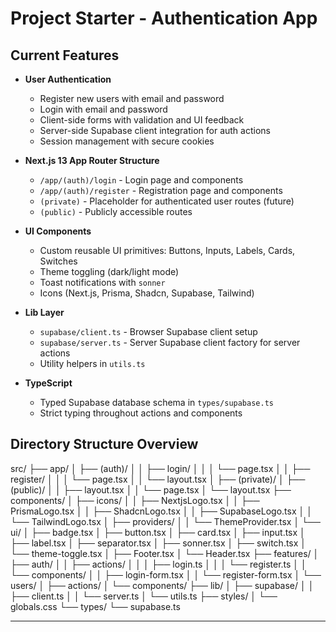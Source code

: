 # Project Starter - Authentication App

## Current Features

- **User Authentication**

  - Register new users with email and password
  - Login with email and password
  - Client-side forms with validation and UI feedback
  - Server-side Supabase client integration for auth actions
  - Session management with secure cookies

- **Next.js 13 App Router Structure**

  - `/app/(auth)/login` - Login page and components
  - `/app/(auth)/register` - Registration page and components
  - `(private)` - Placeholder for authenticated user routes (future)
  - `(public)` - Publicly accessible routes

- **UI Components**

  - Custom reusable UI primitives: Buttons, Inputs, Labels, Cards, Switches
  - Theme toggling (dark/light mode)
  - Toast notifications with `sonner`
  - Icons (Next.js, Prisma, Shadcn, Supabase, Tailwind)

- **Lib Layer**

  - `supabase/client.ts` - Browser Supabase client setup
  - `supabase/server.ts` - Server Supabase client factory for server actions
  - Utility helpers in `utils.ts`

- **TypeScript**
  - Typed Supabase database schema in `types/supabase.ts`
  - Strict typing throughout actions and components

## Directory Structure Overview

src/
├── app/
│ ├── (auth)/
│ │ ├── login/
│ │ │ └── page.tsx
│ │ ├── register/
│ │ │ └── page.tsx
│ │ └── layout.tsx
│ ├── (private)/
│ ├── (public)/
│ │ ├── layout.tsx
│ │ └── page.tsx
│ └── layout.tsx
├── components/
│ ├── icons/
│ │ ├── NextjsLogo.tsx
│ │ ├── PrismaLogo.tsx
│ │ ├── ShadcnLogo.tsx
│ │ ├── SupabaseLogo.tsx
│ │ └── TailwindLogo.tsx
│ ├── providers/
│ │ └── ThemeProvider.tsx
│ └── ui/
│ ├── badge.tsx
│ ├── button.tsx
│ ├── card.tsx
│ ├── input.tsx
│ ├── label.tsx
│ ├── separator.tsx
│ ├── sonner.tsx
│ ├── switch.tsx
│ └── theme-toggle.tsx
│ ├── Footer.tsx
│ └── Header.tsx
├── features/
│ ├── auth/
│ │ ├── actions/
│ │ │ ├── login.ts
│ │ │ └── register.ts
│ │ └── components/
│ │ ├── login-form.tsx
│ │ └── register-form.tsx
│ └── users/
│ ├── actions/
│ └── components/
├── lib/
│ ├── supabase/
│ │ ├── client.ts
│ │ └── server.ts
│ └── utils.ts
├── styles/
│ └── globals.css
└── types/
└── supabase.ts

---
